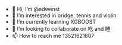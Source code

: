 - 👋 Hi, I’m @adwenst
- 👀 I’m interested in bridge, tennis and violin
- 🌱 I’m currently learning XGBOOST
- 💞️ I’m looking to collaborate on 吃 and 睡
- 📫 How to reach me 13521621607

<!---
adwenst/adwenst is a ✨ special ✨ repository because its `README.md` (this file) appears on your GitHub profile.
You can click the Preview link to take a look at your changes.
--->
